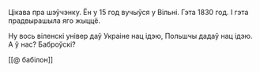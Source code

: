 
Цікава пра шэўчэнку. Ён у 15 год вучыўся у Вільні. Гэта 1830 год. І гэта прадвырашыла яго жыццё.

Ну вось віленскі універ даў Украіне нац ідэю, Польшчы дадаў нац ідэю.
А ў нас? Баброўскі?

[[@ бабілон]]
